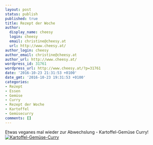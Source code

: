 ```yaml
---
layout: post
status: publish
published: true
title: Rezept der Woche
author:
  display_name: cheesy
  login: cheesy
  email: christine@cheesy.at
  url: http://www.cheesy.at/
author_login: cheesy
author_email: christine@cheesy.at
author_url: http://www.cheesy.at/
wordpress_id: 31761
wordpress_url: http://www.cheesy.at/?p=31761
date: '2016-10-23 21:31:53 +0100'
date_gmt: '2016-10-23 19:31:53 +0100'
categories:
- Rezept
- Essen
- Gemüse
- Curry
- Rezept der Woche
- Kartoffel
- Gemüsecurry
comments: []
---
```

Etwas veganes mal wieder zur Abwechslung - Kartoffel-Gemüse Curry!
[![Kartoffel-Gemüse-Curry](http://www.cheesy.at/wp-content/uploads/Kartoffel-Gemüse-Curry.jpg)](http://www.cheesy.at/rezepte/hauptspeisen/vegetarisch/kartoffel-gemuese-curry/)
